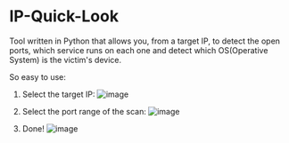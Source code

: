 # IP-Quick-Look
Tool written in Python that allows you, from a target IP, to detect the open ports, which service runs on each one and detect which OS(Operative System) is the victim's 
device.


So easy to use:

1. Select the target IP:
![image](https://user-images.githubusercontent.com/47004842/236818713-7905c622-460b-4493-afb3-d5be48be6973.png)


2. Select the port range of the scan:
![image](https://github.com/ComplexBlock/IP-Quick-Look/assets/47004842/31e16f6d-d542-4fcd-bacc-1f8fa0cb21aa)



3. Done!
![image](https://github.com/ComplexBlock/IP-Quick-Look/assets/47004842/fa271ac8-ade1-4d99-9fc1-6c9a03525d09)

